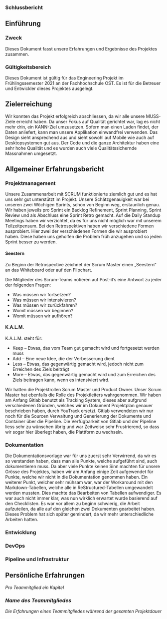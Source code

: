 ### Schlussbericht

## Einführung

### Zweck

Dieses Dokument fasst unsere Erfahrungen und Ergebnisse des Projektes zusammen.

### Gültigkeitsbereich

Dieses Dokument ist gültig für das Engineering Projekt im Frühlingssemester 2021 an der Fachhochschule OST. Es ist für die Betreuer und Entwickler dieses Projektes ausgelegt.

## Zielerreichung

Wir konnten das Projekt erfolgreich abschliessen, da wir alle unsere MUSS-Ziele erreicht haben. Da unser Fokus auf Qualität gerichtet war, lag es nicht mehr drin, ein KANN-Ziel umzusetzen. Sofern man einen Laden findet, der Daten anliefert, kann man unsere Applikation einwandfrei verwenden. Das Design sieht ansprechend aus und sieht sowohl auf Mobile wie auch auf Desktopsystemen gut aus. Der Code und die ganze Architektur haben eine sehr hohe Qualität und es wurden auch viele Qualitätssichernde Massnahmen umgesetzt.

## Allgemeiner Erfahrungsbericht

### Projektmanagement

Unsere Zusammenarbeit mit SCRUM funktionierte ziemlich gut und es hat uns sehr gut unterstützt im Projekt. Unsere Schätzgenauigkeit war bei unseren zwei Wöchigen Sprints, schon von Beginn weg, erstaunlich genau. Wir haben jeweils pro Sprint ein Backlog Refinement, Sprint Planning, Sprint Review und als Abschluss eine Sprint Retro gemacht. Auf die Daily Standup Meetings haben wir verzichtet, da es für uns nicht möglich war mit unserem Teilzeitpensum. Bei den Retrospektiven haben wir verschiedene Formen ausprobiert. Hier zwei der verschiedenen Formen die wir ausprobiert haben. Diese haben uns geholfen die Problem früh anzugehen und so jeden Sprint besser zu werden.

#### Seestern

Zu Beginn der Retrospective zeichnet der Scrum Master einen „Seestern“ an das Whiteboard oder auf den Flipchart.

Die Mitglieder des Scrum-Teams notieren auf Post-it’s eine Antwort zu jeder der folgenden Fragen:

- Was müssen wir fortsetzen?
- Was müssen wir intensivieren?
- Was müssen wir zurückfahren?
- Womit müssen wir beginnen?
- Womit müssen wir aufhören?

#### K.A.L.M.

K.A.L.M. steht für:

- Keep – Etwas, das vom Team gut gemacht wird und fortgesetzt werden muss
- Add – Eine neue Idee, die der Verbesserung dient
- Less – Etwas, das gegenwärtig gemacht wird, jedoch nicht zum Erreichen des Ziels beiträgt
- More – Etwas, das gegenwärtig gemacht wird und zum Erreichen des Ziels beitragen kann, wenn es intensiviert wird.

Wir hatten die Projektrollen Scrum Master und Product Owner. Unser Scrum Master hat ebenfalls die Rolle des Projektleiters wahrgenommen. Wir haben am Anfang Gitlab benutzt als Tracking System, dieses aber aufgrund verschiedenen Gründen, welches wir im Dokument Projektplan genauer beschrieben haben, durch YouTrack ersetzt. Gitlab verwendeten wir nur noch für die Sourcen Verwaltung und Generierung der Dokumente und  Container über die Pipeline. Die Verfügbarkeit von Gitlab und der Pipeline liess sehr zu wünschen übrig und war Zeitweise sehr Frustrierend, so dass wir sogar hier überlegt haben, die Plattform zu wechseln.

### Dokumentation

Die Dokumentationsvorlage war für uns zuerst sehr Verwirrend, da wir es so verstanden haben, dass man alle Punkte, welche aufgeführt sind, auch dokumentieren muss. Da aber viele Punkte keinen Sinn machten für unsere Grösse des Projektes, haben wir am Anfang einige Zeit aufgewendet für Punkte, welche wir nicht in die Dokumentation genommen haben. Ein weiterer Punkt, welcher sehr mühsam war, war der Workaround mit den Markdown-Tabellen, welche alle in ReStructured-Tabellen umgewandelt werden mussten. Dies machte das Bearbeiten von Tabellen aufwendiger. Es war auch nicht immer klar, was nun wirklich erwartet wurde basierend auf den Checklisten. Es war vor allem zu beginn schwierig, die Arbeit aufzuteilen, da alle auf den gleichen zwei Dokumenten gearbeitet haben. Dieses Problem hat sich später gemindert, da wir mehr unterschiedliche Arbeiten hatten.

### Entwicklung

### DevOps

### Pipeline und Infrastruktur

## Persönliche Erfahrungen

*Pro Teammitglied ein Kapitel*

### *Name des Teammitgliedes*

*Die Erfahrungen eines Teammitgliedes während der gesamten Projektdauer*

